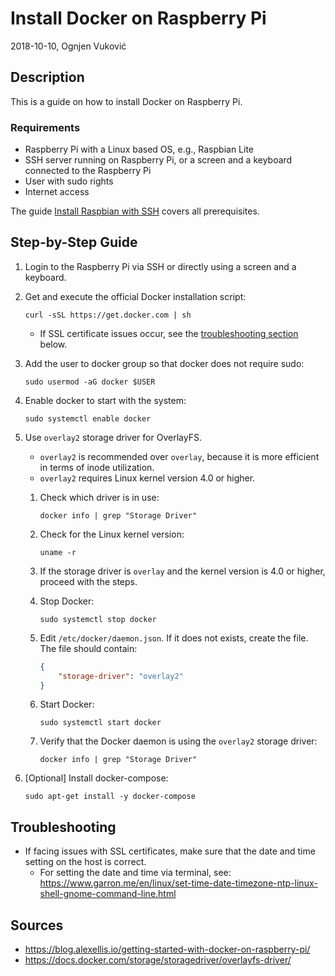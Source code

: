 # Install Docker on Raspberry Pi

2018-10-10, Ognjen Vuković

## Description

This is a guide on how to install Docker on Raspberry Pi.

### Requirements

* Raspberry Pi with a Linux based OS, e.g., Raspbian Lite
* SSH server running on Raspberry Pi, or a screen and a keyboard connected to the Raspberry Pi
* User with sudo rights
* Internet access

The guide [Install Raspbian with SSH](Install%20Raspbian%20with%20SSH.md) covers all prerequisites.

## Step-by-Step Guide

1. Login to the Raspberry Pi via SSH or directly using a screen and a keyboard.
2. Get and execute the official Docker installation script:

    ```shell
    curl -sSL https://get.docker.com | sh
    ```
    * If SSL certificate issues occur, see the [troubleshooting section](#troubleshooting) below.
3. Add the user to docker group so that docker does not require sudo:

    ```shell
    sudo usermod -aG docker $USER
    ```
4. Enable docker to start with the system:

    ```shell
    sudo systemctl enable docker
    ```
5. Use `overlay2` storage driver for OverlayFS.
    * `overlay2` is recommended over `overlay`, because it is more efficient in terms of inode utilization.
    * `overlay2` requires Linux kernel version 4.0 or higher.
    1. Check which driver is in use:

        ```shell
        docker info | grep "Storage Driver"
        ```
    2. Check for the Linux kernel version:

        ```shell
        uname -r
        ```
    3. If the storage driver is `overlay` and the kernel version is 4.0 or higher, proceed with the steps.
    4. Stop Docker:

        ```shell
        sudo systemctl stop docker
        ```
    5. Edit `/etc/docker/daemon.json`. If it does not exists, create the file. The file should contain:
        ```json
        {
            "storage-driver": "overlay2"
        }
        ```
    6. Start Docker:

        ```shell
        sudo systemctl start docker
        ```
    7. Verify that the Docker daemon is using the `overlay2` storage driver:

        ```shell
        docker info | grep "Storage Driver"
        ```
6. [Optional] Install docker-compose:

    ```shell
    sudo apt-get install -y docker-compose
    ```

## Troubleshooting

* If facing issues with SSL certificates, make sure that the date and time setting on the host is correct.
  * For setting the date and time via terminal, see: https://www.garron.me/en/linux/set-time-date-timezone-ntp-linux-shell-gnome-command-line.html

## Sources

* https://blog.alexellis.io/getting-started-with-docker-on-raspberry-pi/
* https://docs.docker.com/storage/storagedriver/overlayfs-driver/
